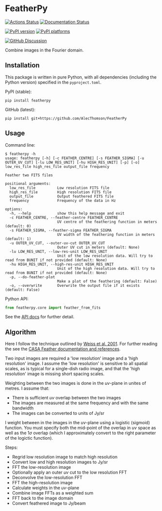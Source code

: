 # FeatherPy

[![Actions Status][actions-badge]][actions-link]
[![Documentation Status][rtd-badge]][rtd-link]

[![PyPI version][pypi-version]][pypi-link]
[![PyPI platforms][pypi-platforms]][pypi-link]

[![GitHub Discussion][github-discussions-badge]][github-discussions-link]

<!-- SPHINX-START -->

<!-- prettier-ignore-start -->
[actions-badge]:            https://github.com/AlecThomson/FeatherPy/workflows/CI/badge.svg
[actions-link]:             https://github.com/AlecThomson/FeatherPy/actions
[github-discussions-badge]: https://img.shields.io/static/v1?label=Discussions&message=Ask&color=blue&logo=github
[github-discussions-link]:  https://github.com/AlecThomson/FeatherPy/discussions
[pypi-link]:                https://pypi.org/project/FeatherPy/
[pypi-platforms]:           https://img.shields.io/pypi/pyversions/FeatherPy
[pypi-version]:             https://img.shields.io/pypi/v/FeatherPy
[rtd-badge]:                https://readthedocs.org/projects/FeatherPy/badge/?version=latest
[rtd-link]:                 https://FeatherPy.readthedocs.io/en/latest/?badge=latest

<!-- prettier-ignore-end -->

Combine images in the Fourier domain.

## Installation

This package is written in pure Python, with all dependencies (including the
Python version) specified in the `pyproject.toml`.

PyPI (stable):

```
pip install featherpy
```

GitHub (latest):

```
pip install git+https://github.com/AlecThomson/FeatherPy
```

## Usage

Command line:

```
$ featherpy -h
usage: featherpy [-h] [-c FEATHER_CENTRE] [-s FEATHER_SIGMA] [-u OUTER_UV_CUT] [-lu LOW_RES_UNIT] [-hu HIGH_RES_UNIT] [-p] [-o] low_res_file high_res_file output_file frequency

Feather two FITS files

positional arguments:
  low_res_file          Low resolution FITS file
  high_res_file         High resolution FITS file
  output_file           Output feathered FITS file
  frequency             Frequency of the data in Hz

options:
  -h, --help            show this help message and exit
  -c FEATHER_CENTRE, --feather-centre FEATHER_CENTRE
                        UV centre of the feathering function in meters (default: 0)
  -s FEATHER_SIGMA, --feather-sigma FEATHER_SIGMA
                        UV width of the feathering function in meters (default: 1)
  -u OUTER_UV_CUT, --outer-uv-cut OUTER_UV_CUT
                        Outer UV cut in meters (default: None)
  -lu LOW_RES_UNIT, --low-res-unit LOW_RES_UNIT
                        Unit of the low resolution data. Will try to read from BUNIT if not provided (default: None)
  -hu HIGH_RES_UNIT, --high-res-unit HIGH_RES_UNIT
                        Unit of the high resolution data. Will try to read from BUNIT if not provided (default: None)
  -p, --do-feather-plot
                        Make a plot of the feathering (default: False)
  -o, --overwrite       Overwrite the output file if it exists (default: False)
```

Python API:

```python
from featherpy.core import feather_from_fits
```

See the [API docs][rtd-link] for further detail.

## Algorithm

Here I follow the technique outlined by
[Weiss et al. 2001](https://ui.adsabs.harvard.edu/abs/2001A%26A...365..571W/abstract).
For further reading the see the
[CASA Feather documentation and references](https://casadocs.readthedocs.io/en/stable/notebooks/image_combination.html#Feather-&-CASAfeather).

Two input images are required a 'low resolution' image and a 'high resolution'
image. I assume the 'low resolution' is sensitive to all spatial scales, as is
typical for a single-dish radio image, and that the 'high resolution' image is
missing short spacing scales.

Weighting between the two images is done in the $uv$-plane in unites of metres.
I assume that:

- There is sufficient $uv$ overlap between the two images
- The images are measured at the same frequency and with the same bandwidth
- The images can be converted to units of Jy/sr

I weight between in the images in the $uv$-plane using a logistic (sigmoid)
function. You must specify both the mid-point of the overlap in $uv$ space as
well as the 1$\sigma$ overlap (which I approximately convert to the right
parameter of the logictic function).

Steps:

- Regrid low resolution image to match high resolution
- Convert low and high resolution images to Jy/sr
- FFT the low-resolution image
- Optionally apply an outer $uv$ cut to the low resolution FFT
- Deconvolve the low-resolution FFT
- FFT the high-resolution image
- Calculate weights in the $uv$-plane
- Combine image FFTs as a weighted sum
- FFT back to the image domain
- Convert feathered image to Jy/beam

